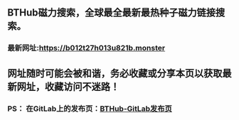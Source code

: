 ## **BTHub磁力搜索，全球最全最新最热种子磁力链接搜索。**
### 最新网址:<a href="https://b012t27h013u821b.monster" target="_blank">https://b012t27h013u821b.monster</a>

## 网址随时可能会被和谐，务必收藏或分享本页以获取最新网址，收藏访问不迷路！

### PS： 在GitLab上的发布页：[**BTHub-GitLab发布页**](https://gitlab.com/fwonggh/Bthub/-/blob/master/README.md)
     


